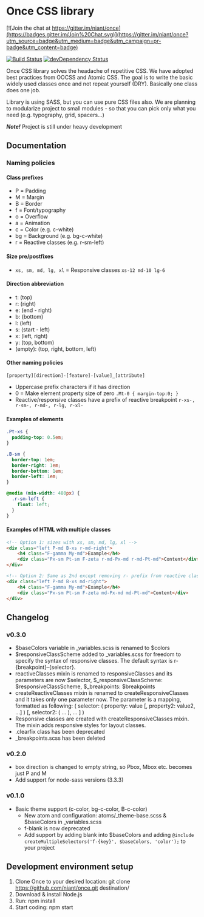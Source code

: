 # Once CSS library

[![Join the chat at https://gitter.im/niant/once](https://badges.gitter.im/Join%20Chat.svg)](https://gitter.im/niant/once?utm_source=badge&utm_medium=badge&utm_campaign=pr-badge&utm_content=badge)

[![Build Status](https://travis-ci.org/niant/once.png?branch=master)](https://travis-ci.org/niant/once) [![devDependency Status](https://david-dm.org/niant/once/dev-status.svg?theme=shields.io)](https://david-dm.org/niant/once#info=devDependencies)

Once CSS library solves the headache of repetitive CSS. We have adopted best practices from OOCSS and Atomic CSS. The goal is to write the basic widely used classes once and not repeat yourself (DRY). Basically one class does one job.

Library is using SASS, but you can use pure CSS files also. We are planning to modularize project to small modules - so that you can pick only what you need (e.g. typography, grid, spacers...)

___Note!___ Project is still under heavy development

## Documentation

### Naming policies 

#### Class prefixes

* P = Padding
* M = Margin
* B = Border
* f = Font/typography
* o = Overflow
* a = Animation
* c = Color (e.g. c-white)
* bg = Background (e.g. bg-c-white)
* r = Reactive classes (e.g. r-sm-left)

#### Size pre/postfixes

* ```xs, sm, md, lg, xl``` = Responsive classes ```xs-12 md-10 lg-6```

#### Direction abbreviation

* t: (top)
* r: (right)
* e: (end - right)
* b: (bottom)
* l: (left)
* s: (start - left)
* x: (left, right)
* y: (top, bottom)
* (empty): (top, right, bottom, left)

#### Other naming policies

``` [property][direction]-[feature]-[value]_[attribute] ```

* Uppercase prefix characters if it has direction
* 0 = Make element property size of zero ```.Mt-0 { margin-top:0; }```
* Reactive/responsive classes have a prefix of reactive breakpoint ```r-xs-, r-sm-, r-md-, r-lg, r-xl- ```

#### Examples of elements

```scss
.Pt-xs {
  padding-top: 0.5em;
}

.B-sm {
  border-top: 1em;
  border-right: 1em;
  border-bottom: 1em;
  border-left: 1em;
}

@media (min-width: 480px) {
  .r-sm-left {
    float: left;
  }
}
```

#### Examples of HTML with multiple classes

```html
<!-- Option 1: sizes with xs, sm, md, lg, xl -->
<div class="left P-md B-xs r-md-right">
    <h4 class="F-gamma My-md">Example</h4>
    <div class="Px-sm Pt-sm F-zeta r-md-Px-md r-md-Pt-md">Content</div>
</div>

<!-- Option 2: Same as 2nd except removing r- prefix from reactive classes -->
<div class="left P-md B-xs md-right">
    <h4 class="F-gamma My-md">Example</h4>
    <div class="Px-sm Pt-sm F-zeta md-Px-md md-Pt-md">Content</div>
</div>

```

## Changelog

### v0.3.0
* $baseColors variable in _variables.scss is renamed to $colors
* $responsiveClassScheme added to _variables.scss for freedom to specify the syntax of responsive classes. The default syntax is r-{breakpoint}-{selector}.
* reactiveClasses mixin is renamed to responsiveClasses and its parameters are now $selector, $_responsiveClassScheme: $responsiveClassScheme, $_breakpoints: $breakpoints
* createReactiveClasses mixin is renamed to createResponsiveClasses and it takes only one parameter now. The parameter is a mapping, formatted as following: ( selector: ( property: value [, property2: value2, ...] ) [, selector2: ( ... ), ... ] )
* Responsive classes are created with createResponsiveClasses mixin. The mixin adds responsive styles for layout classes.
* .clearfix class has been deprecated
* _breakpoints.scss has been deleted

### v0.2.0

* box direction is changed to empty string, so Pbox, Mbox etc. becomes just P and M
* Add support for node-sass versions (3.3.3) 

### v0.1.0

* Basic theme support (c-color, bg-c-color, B-c-color)
    - New atom and configuration: atoms/_theme-base.scss & $baseColors in _variables.scss
    - f-blank is now deprecated
    - Add support by adding blank into $baseColors and adding ```@include createMultipleSelectors('f-{key}', $baseColors, 'color');``` to your project


## Development environment setup

1. Clone Once to your desired location:
    git clone https://github.com/niant/once.git destination/
2. Download & install Node.js
3. Run: npm install
4. Start coding: npm start
